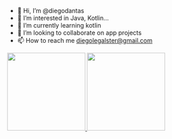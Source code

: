 - 👋 Hi, I’m @diegodantas
- 👀 I’m interested in Java, Kotlin...
- 🌱 I’m currently learning kotlin
- 💞️ I’m looking to collaborate on app projects
- 📫 How to reach me diegolegalster@gmail.com

<div>
  <a href="https://github.com/diegodantas">
  <img height="180em" src="https://github-readme-stats.vercel.app/api?username=diegodantasi&show_icons=true&theme=dracula&include_all_commits=true&count_private=true"/>
  <img height="180em" src="https://github-readme-stats.vercel.app/api/top-langs/?username=diegodantas&layout=compact&langs_count=7&theme=dracula"/>
</div>

